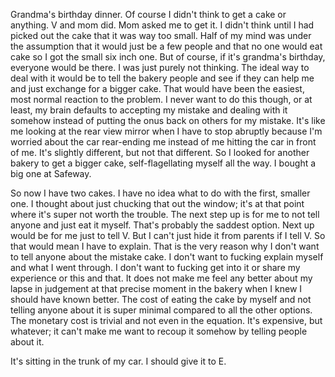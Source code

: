 Grandma's birthday dinner. Of course I didn't think to get a cake or anything. V and mom did. Mom asked me to get it. I didn't think until I had picked out the cake that it was way too small. Half of my mind was under the assumption that it would just be a few people and that no one would eat cake so I got the small six inch one. But of course, if it's grandma's birthday, everyone would be there. I was just purely not thinking. The ideal way to deal with it would be to tell the bakery people and see if they can help me and just exchange for a bigger cake. That would have been the easiest, most normal reaction to the problem. I never want to do this though, or at least, my brain defaults to accepting my mistake and dealing with it somehow instead of putting the onus back on others for my mistake. It's like me looking at the rear view mirror when I have to stop abruptly because I'm worried about the car rear-ending me instead of me hitting the car in front of me. It's slightly different, but not that different. So I looked for another bakery to get a bigger cake, self-flagellating myself all the way. I bought a big one at Safeway.

So now I have two cakes. I have no idea what to do with the first, smaller one. I thought about just chucking that out the window; it's at that point where it's super not worth the trouble. The next step up is for me to not tell anyone and just eat it myself. That's probably the saddest option. Next up would be for me just to tell V. But I can't just hide it from parents if I tell V. So that would mean I have to explain. That is the very reason why I don't want to tell anyone about the mistake cake. I don't want to fucking explain myself and what I went through. I don't want to fucking get into it or share my experience or this and that. It does not make me feel any better about my lapse in judgement at that precise moment in the bakery when I knew I should have known better. The cost of eating the cake by myself and not telling anyone about it is super minimal compared to all the other options. The monetary cost is trivial and not even in the equation. It's expensive, but whatever; it can't make me want to recoup it somehow by telling people about it.

It's sitting in the trunk of my car. I should give it to E.

